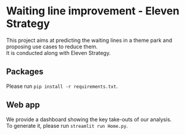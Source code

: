 # Waiting line improvement - Eleven Strategy
  
This project aims at predicting the waiting lines in a theme park and proposing use cases to reduce them.  
It is conducted along with Eleven Strategy.  
  
## Packages  
Please run `pip install -r requirements.txt`.  
  
## Web app
We provide a dashboard showing the key take-outs of our analysis.  
To generate it, please run `streamlit run Home.py`.
